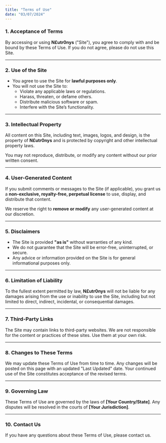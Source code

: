 ```yaml
---
title: "Terms of Use"
date: "03/07/2024"
---
```


### 1. Acceptance of Terms

By accessing or using **N£utr0nys** ("Site"), you agree to comply with and be bound by these Terms of Use. If you do not agree, please do not use this Site.

---

### 2. Use of the Site

- You agree to use the Site for **lawful purposes only**.
- You will not use the Site to:
  - Violate any applicable laws or regulations.
  - Harass, threaten, or defame others.
  - Distribute malicious software or spam.
  - Interfere with the Site’s functionality.

---

### 3. Intellectual Property

All content on this Site, including text, images, logos, and design, is the property of **N£utr0nys** and is protected by copyright and other intellectual property laws.

You may not reproduce, distribute, or modify any content without our prior written consent.

---

### 4. User-Generated Content

If you submit comments or messages to the Site (if applicable), you grant us a **non-exclusive, royalty-free, perpetual license** to use, display, and distribute that content.

We reserve the right to **remove or modify** any user-generated content at our discretion.

---

### 5. Disclaimers

- The Site is provided **"as is"** without warranties of any kind.
- We do not guarantee that the Site will be error-free, uninterrupted, or secure.
- Any advice or information provided on the Site is for general informational purposes only.

---

### 6. Limitation of Liability

To the fullest extent permitted by law, **N£utr0nys** will not be liable for any damages arising from the use or inability to use the Site, including but not limited to direct, indirect, incidental, or consequential damages.

---

### 7. Third-Party Links

The Site may contain links to third-party websites. We are not responsible for the content or practices of these sites. Use them at your own risk.

---

### 8. Changes to These Terms

We may update these Terms of Use from time to time. Any changes will be posted on this page with an updated "Last Updated" date. Your continued use of the Site constitutes acceptance of the revised terms.

---

### 9. Governing Law

These Terms of Use are governed by the laws of **[Your Country/State]**. Any disputes will be resolved in the courts of **[Your Jurisdiction]**.

---

### 10. Contact Us

If you have any questions about these Terms of Use, please contact us.
